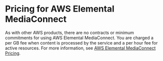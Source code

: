 # Pricing for AWS Elemental MediaConnect<a name="what-is-pricing"></a>

As with other AWS products, there are no contracts or minimum commitments for using AWS Elemental MediaConnect\. You are charged a per GB fee when content is processed by the service and a per hour fee for active resources\. For more information, see [AWS Elemental MediaConnect Pricing](https://aws.amazon.com/mediaconnect/pricing/)\.